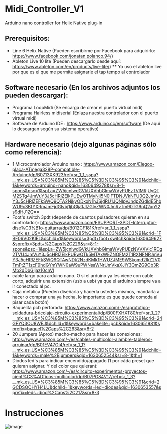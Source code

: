 # Midi_Controller_V1
Arduino nano controller for Helix Native plug-in

## Prerequisitos:
- Line 6 Helix Native (Pueden escribirme por Facebook para adquirirlo: https://www.facebook.com/jonatan.polanco.94/)
- Ableton Live 10 lite (Pueden descargarlo desde aquí: https://www.ableton.com/en/products/live-lite/) ** Yo uso el ableton live por que es el que me permite asignarle el tap tempo al controlador

## Software necesario (En los archivos adjuntos los pueden descargar):
- Programa LoopMidi (Se encarga de crear el puerto virtual midi)
- Programa Hairless midiserial (Enlaza nuestra controlador con el puerto virtual midi)
- Software de Arduino IDE : https://www.arduino.cc/en/software (De aquí lo descargan según su sistema operativo)
## Hardware necesario (dejo algunas páginas sólo como referencia):
- 1 Microcontrolador Arduino nano : https://www.amazon.com/Elegoo-placa-ATmega328P-compatible-Arduino/dp/B0713XK923/ref=sr_1_1_sspa?__mk_es_US=%C3%85M%C3%85%C5%BD%C3%95%C3%91&dchild=1&keywords=arduino+nano&qid=1630649378&sr=8-1-spons&psc=1&spLa=ZW5jcnlwdGVkUXVhbGlmaWVyPUEzTVlMRjUyQTM2STg4JmVuY3J5cHRlZElkPUEwOTMyNjI5N0lFTDNJVkNFU0Q2JmVuY3J5cHRlZEFkSWQ9QTA2NjkyODkxN1hJSjdRU1JQNlpVJndpZGdldE5hbWU9c3BfYXRmJmFjdGlvbj1jbGlja1JlZGlyZWN0JmRvTm90TG9nQ2xpY2s9dHJ1ZQ==
- Foot's switch 3pdt (depende de cuantos pulsadores quieran en su controlador): https://www.amazon.com/ESUPPORT-3PDT-Interruptor-dise%C3%B1o-guitarra/dp/B012CF181K/ref=sr_1_1_sspa?__mk_es_US=%C3%85M%C3%85%C5%BD%C3%95%C3%91&crid=1FBF06V02KIEL&dchild=1&keywords=3pdt+foot+switch&qid=1630649627&sprefix=3pdt+%2Caps%2C229&sr=8-1-spons&psc=1&spLa=ZW5jcnlwdGVkUXVhbGlmaWVyPUEzNVVXVlc1RDg2TVU4JmVuY3J5cHRlZElkPUEwOTk5MTAxWEZNOFM2T1RXNFNPJmVuY3J5cHRlZEFkSWQ9QTAwNDk2NzdKMk1HWUZJME9WSkomd2lkZ2V0TmFtZT1zcF9hdGYmYWN0aW9uPWNsaWNrUmVkaXJlY3QmZG9Ob3RMb2dDbGljaz10cnVl
- cable largo para arduino nano. O si el arduino ya les viene con cable corto, adquirir una extensión (usb a usb) ya que el arduino siempre va a ir conectado al pc.
- Caja metálica (Pueden diseñarla y hacerla ustedes mismos, mandarla a hacer o comprar una ya hecha, lo importante es que quede comoda al pisar cada botón)
- Baquelita pcb perforada: https://www.amazon.com/-/es/prototipo-soldadura-bricolaje-circuito-experimental/dp/B00FXHXT80/ref=sr_1_2?__mk_es_US=%C3%85M%C3%85%C5%BD%C3%95%C3%91&crid=24GFYQ3OU8WEJ&dchild=1&keywords=bakelite+pcb&qid=1630651981&sprefix=baquel%2Caps%2C263&sr=8-2
- 20 Jumpers (Aprox) macho-macho para hacer las conexiones: https://www.amazon.com/-/es/cables-multicolor-alambre-tableros-arruinar/dp/B01EV47GI4/ref=sr_1_1?__mk_es_US=%C3%85M%C3%85%C5%BD%C3%95%C3%91&dchild=1&keywords=male%2Bjumpers&qid=1630652544&sr=8-1&th=1
- Diodos led's para indicar encendido/apagado (1 por cáda preset que quieran asignar. Y del color que quieran): https://www.amazon.com/-/es/circuito-experimentos-proyectos-cient%C3%ADficos-multicolor/dp/B07PG84V17/ref=sr_1_3?__mk_es_US=%C3%85M%C3%85%C5%BD%C3%95%C3%91&crid=2GCDSQOHYH4LU&dchild=1&keywords=led+diodes&qid=1630653557&sprefix=leds+diod%2Caps%2C217&sr=8-3

# Instrucciones
![image](https://user-images.githubusercontent.com/65262178/132110204-f72a70df-a6de-4b71-a717-8ae2a3ba9a49.png)


